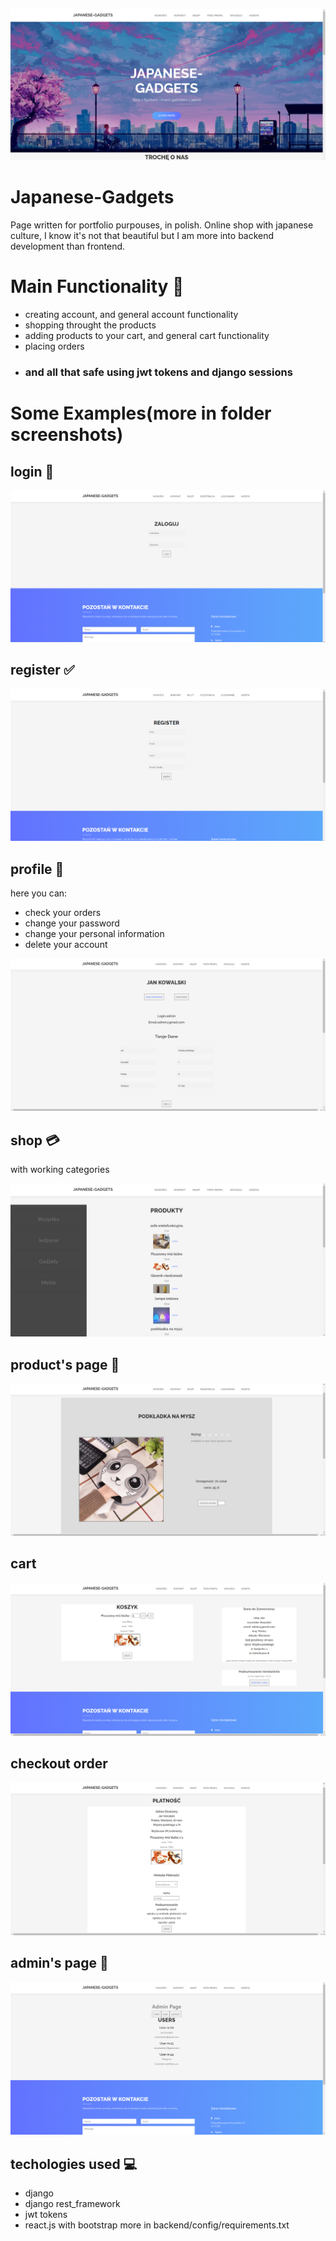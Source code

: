 ![banner](/screenshots/main_page.png "")
# Japanese-Gadgets
Page written for portfolio purpouses, in polish. Online shop with japanese culture, I know it's not that beautiful but I am more into backend development than frontend. 

# Main Functionality :hammer:
- creating account, and general account functionality
- shopping throught the products
- adding products to your cart, and general cart functionality
- placing orders
- ### and all that safe using jwt tokens and django sessions

# Some Examples(more in folder screenshots)

## login :link:
![login](/screenshots/login.png "")
## register :white_check_mark:
![register](/screenshots/register.png "")
## profile :man:
here you can:
- check your orders
- change your password
- change your personal information
- delete your account

![profile](/screenshots/profile.png "")
## shop :credit_card:
with working categories

![shop](/screenshots/shop.png "")
## product's page :gift:
![product](/screenshots/product_page.png "")
## cart
![cart](/screenshots/cart.png "")
## checkout order
![checkout](/screenshots/checkout.png "")
## admin's page :cop:
![admin](/screenshots/admin.png "")

## techologies used :computer:
- django
- django rest_framework
- jwt tokens
- react.js with bootstrap
more in backend/config/requirements.txt

